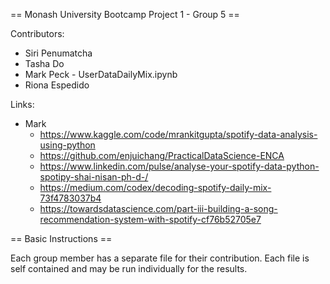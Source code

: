 == Monash University Bootcamp Project 1 - Group 5 ==


Contributors: 
* Siri Penumatcha
* Tasha Do
* Mark Peck - UserDataDailyMix.ipynb
* Riona Espedido


Links:

* Mark
    - https://www.kaggle.com/code/mrankitgupta/spotify-data-analysis-using-python
    - https://github.com/enjuichang/PracticalDataScience-ENCA
    - https://www.linkedin.com/pulse/analyse-your-spotify-data-python-spotipy-shai-nisan-ph-d-/
    - https://medium.com/codex/decoding-spotify-daily-mix-73f4783037b4
    - https://towardsdatascience.com/part-iii-building-a-song-recommendation-system-with-spotify-cf76b52705e7


== Basic Instructions ==

Each group member has a separate file for their contribution. Each file is self contained and may be run individually for the results.
